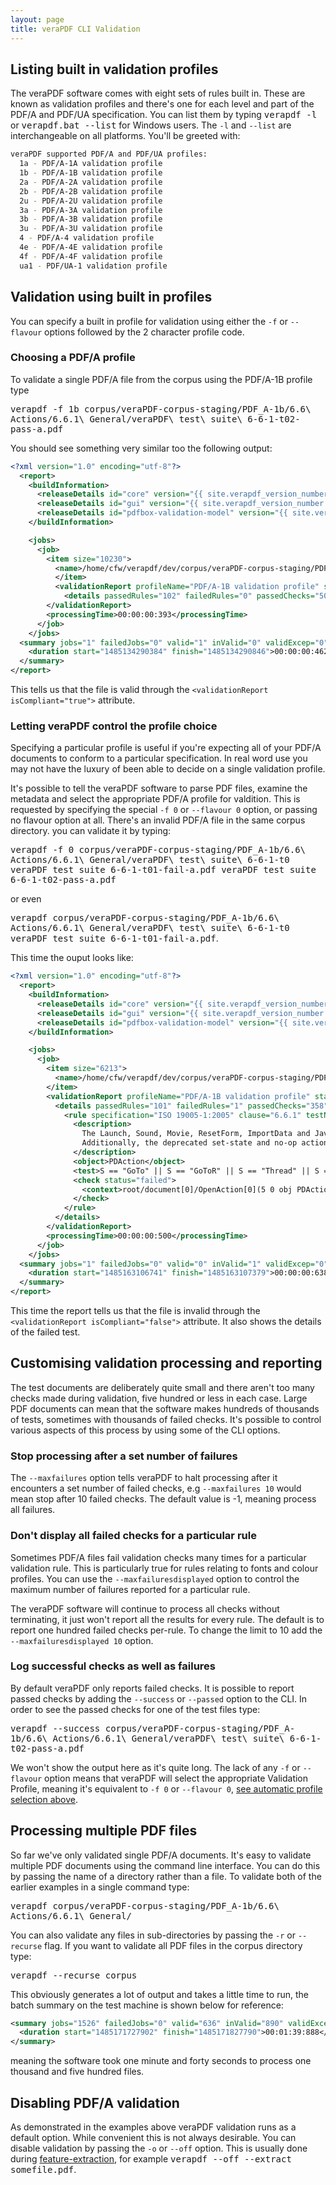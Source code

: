 ```yaml
---
layout: page
title: veraPDF CLI Validation
---
```


<a name="list-profiles"></a>Listing built in validation profiles
----------------------------------------------------------------
The veraPDF software comes with eight sets of rules built in. These are known
as validation profiles and there's one for each level and part of the PDF/A and PDF/UA
specification. You can list them by typing <kbd>verapdf -l</kbd> or <kbd>verapdf.bat --list</kbd> for Windows users. The `-l` and `--list` are interchangeable on all platforms.
You'll be greeted with:

```bash
veraPDF supported PDF/A and PDF/UA profiles:
  1a - PDF/A-1A validation profile
  1b - PDF/A-1B validation profile
  2a - PDF/A-2A validation profile
  2b - PDF/A-2B validation profile
  2u - PDF/A-2U validation profile
  3a - PDF/A-3A validation profile
  3b - PDF/A-3B validation profile
  3u - PDF/A-3U validation profile
  4 - PDF/A-4 validation profile
  4e - PDF/A-4E validation profile
  4f - PDF/A-4F validation profile
  ua1 - PDF/UA-1 validation profile
```

<a name="fixed-profiles"></a>Validation using built in profiles
-------------------------------------------------
You can specify a built in profile for validation using either the `-f` or
`--flavour` options followed by the 2 character profile code.

### <a name="choose-profile"></a>Choosing a PDF/A profile
To validate a single PDF/A file from the corpus using the PDF/A-1B profile type

<kbd>verapdf -f 1b corpus/veraPDF-corpus-staging/PDF_A-1b/6.6\ Actions/6.6.1\ General/veraPDF\ test\ suite\ 6-6-1-t02-pass-a.pdf</kbd>

You should see something very similar too the following output:

```xml
<?xml version="1.0" encoding="utf-8"?>
  <report>
    <buildInformation>
      <releaseDetails id="core" version="{{ site.verapdf_version_number }}" buildDate="2017-01-10T02:34:00Z"></releaseDetails>
      <releaseDetails id="gui" version="{{ site.verapdf_version_number }}-PDFBOX" buildDate="2017-01-13T11:30:00Z"></releaseDetails>
      <releaseDetails id="pdfbox-validation-model" version="{{ site.verapdf_version_number }}" buildDate="2017-01-10T02:39:00Z"></releaseDetails>
    </buildInformation>

    <jobs>
      <job>
        <item size="10230">
          <name>/home/cfw/verapdf/dev/corpus/veraPDF-corpus-staging/PDF_A-1b/6.6 Actions/6.6.1 General/veraPDF test suite 6-6-1-t02-pass-a.pdf</name>
          </item>
          <validationReport profileName="PDF/A-1B validation profile" statement="PDF file is compliant with Validation Profile requirements." isCompliant="true">
            <details passedRules="102" failedRules="0" passedChecks="504" failedChecks="0"></details>
        </validationReport>
        <processingTime>00:00:00:393</processingTime>
      </job>
    </jobs>
  <summary jobs="1" failedJobs="0" valid="1" inValid="0" validExcep="0" features="0">
    <duration start="1485134290384" finish="1485134290846">00:00:00:462</duration>
  </summary>
</report>
```

This tells us that the file is valid through the `<validationReport isCompliant="true">` attribute.

### <a name="auto-profile"></a>Letting veraPDF control the profile choice
Specifying a particular profile is useful if you're expecting all of your PDF/A
documents to conform to a particular specification. In real word use you may
not have the luxury of been able to decide on a single validation profile.

It's possible to tell the veraPDF software to parse PDF files, examine the
metadata and select the appropriate PDF/A profile for valdition. This is
requested by specifying the special `-f 0` or `--flavour 0` option, or passing
no flavour option at all. There's an invalid PDF/A file in the same corpus directory. you can validate it by typing:

<kbd>verapdf -f 0 corpus/veraPDF-corpus-staging/PDF_A-1b/6.6\ Actions/6.6.1\ General/veraPDF\ test\ suite\ 6-6-1-t0
veraPDF test suite 6-6-1-t01-fail-a.pdf  veraPDF test suite 6-6-1-t02-pass-a.pdf</kbd>

or even

<kbd>verapdf corpus/veraPDF-corpus-staging/PDF_A-1b/6.6\ Actions/6.6.1\ General/veraPDF\ test\ suite\ 6-6-1-t0
veraPDF test suite 6-6-1-t01-fail-a.pdf</kbd>.

This time the ouput looks like:

```xml
<?xml version="1.0" encoding="utf-8"?>
  <report>
    <buildInformation>
      <releaseDetails id="core" version="{{ site.verapdf_version_number }}" buildDate="2017-01-10T02:34:00Z"></releaseDetails>
      <releaseDetails id="gui" version="{{ site.verapdf_version_number }}-PDFBOX" buildDate="2017-01-13T11:30:00Z"></releaseDetails>
      <releaseDetails id="pdfbox-validation-model" version="{{ site.verapdf_version_number }}" buildDate="2017-01-10T02:39:00Z"></releaseDetails>
    </buildInformation>

    <jobs>
      <job>
        <item size="6213">
          <name>/home/cfw/verapdf/dev/corpus/veraPDF-corpus-staging/PDF_A-1b/6.6 Actions/6.6.1 General/veraPDF test suite 6-6-1-t01-fail-a.pdf</name>
        </item>
        <validationReport profileName="PDF/A-1B validation profile" statement="PDF file is not compliant with Validation Profile requirements." isCompliant="false">
          <details passedRules="101" failedRules="1" passedChecks="358" failedChecks="1">
            <rule specification="ISO 19005-1:2005" clause="6.6.1" testNumber="1" status="failed" passedChecks="0" failedChecks="1">
              <description>
                The Launch, Sound, Movie, ResetForm, ImportData and JavaScript actions shall not be permitted.
                Additionally, the deprecated set-state and no-op actions shall not be permitted. The Hide action shall not be permitted (Corrigendum 2)
              </description>
              <object>PDAction</object>
              <test>S == "GoTo" || S == "GoToR" || S == "Thread" || S == "URI" || S == "Named" || S == "SubmitForm"</test>
              <check status="failed">
                <context>root/document[0]/OpenAction[0](5 0 obj PDAction)</context>
              </check>
            </rule>
          </details>
        </validationReport>
        <processingTime>00:00:00:500</processingTime>
      </job>
    </jobs>
  <summary jobs="1" failedJobs="0" valid="0" inValid="1" validExcep="0" features="0">
    <duration start="1485163106741" finish="1485163107379">00:00:00:638</duration>
  </summary>
</report>
```

This time the report tells us that the file is invalid through the `<validationReport isCompliant="false">` attribute. It also shows the details
of the failed test.

<a name="customising"></a>Customising validation processing and reporting
-------------------------------------------------------------------------
The test documents are deliberately quite small and there aren't too many checks
made during validation, five hundred or less in each case. Large PDF documents
can mean that the software makes hundreds of thousands of tests, sometimes with
thousands of failed checks. It's possible to control various aspects of this
process by using some of the CLI options.

### Stop processing after a set number of failures
The `--maxfailures` option tells veraPDF to halt processing after it encounters
a set number of failed checks, e.g `--maxfailures 10` would mean stop after 10
failed checks. The default value is -1, meaning process all failures.

### Don't display all failed checks for a particular rule
Sometimes PDF/A files fail validation checks many times for a particular
validation rule. This is particularly true for rules relating to fonts and
colour profiles. You can use the `--maxfailuresdisplayed` option to control the
maximum number of failures reported for a particular rule.

The veraPDF software will continue to process all checks without terminating, it
just won't report all the results for every rule. The default is to report one
hundred failed checks per-rule. To change the limit to 10 add the `--maxfailuresdisplayed 10` option.

### Log successful checks as well as failures
By default veraPDF only reports failed checks. It is possible to report passed
checks by adding the `--success` or `--passed` option to the CLI. In order to
see the passed checks for one of the test files type:

<kbd>verapdf --success corpus/veraPDF-corpus-staging/PDF_A-1b/6.6\ Actions/6.6.1\ General/veraPDF\ test\ suite\ 6-6-1-t02-pass-a.pdf</kbd>

We won't show the output here as it's quite long. The lack of any `-f` or
`--flavour` option means that veraPDF will select the appropriate Validation
Profile, meaning it's equivalent to `-f 0` or `--flavour 0`,
[see automatic profile selection above](#auto-profile).

<a name="batches"></a>Processing multiple PDF files
---------------------------------------------------
So far we've only validated single PDF/A documents. It's easy to validate
multiple PDF documents using the command line interface. You can do this by
passing the name of a directory rather than a file. To validate both of the
earlier examples in a single command type:

<kbd>verapdf corpus/veraPDF-corpus-staging/PDF_A-1b/6.6\ Actions/6.6.1\ General/</kbd>

You can also validate any files in sub-directories by passing the `-r` or
`--recurse` flag. If you want to validate all PDF files in the corpus directory
type:

<kbd>verapdf --recurse corpus</kbd>

This obviously generates a lot of output and takes a little time to run, the
batch summary on the test machine is shown below for reference:

```xml
<summary jobs="1526" failedJobs="0" valid="636" inValid="890" validExcep="1" features="0">
  <duration start="1485171727902" finish="1485171827790">00:01:39:888</duration>
</summary>
```

meaning the software took one minute and forty seconds to process one thousand
and five hundred files.

<a name="disable"></a>Disabling PDF/A validation
------------------------------------------------
As demonstrated in the examples above veraPDF validation runs as a default
option. While convenient this is not always desirable. You can disable
validation by passing the `-o` or `--off` option. This is usually done during
[feature-extraction](../feature-extraction), for example
<kbd>verapdf --off --extract somefile.pdf</kbd>.
